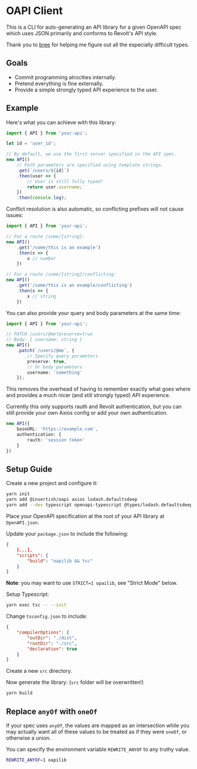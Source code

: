 # OAPI Client

This is a CLI for auto-generating an API library for a given OpenAPI spec which uses JSON primarily and conforms to Revolt's API style.

Thank you to [bree](https://bree.dev/) for helping me figure out all the especially difficult types.

## Goals

- Commit programming atrocities internally.
- Pretend everything is fine externally.
- Provide a simple strongly typed API experience to the user.

## Example

Here's what you can achieve with this library:

```typescript
import { API } from 'your-api';

let id = 'user_id';

// By default, we use the first server specified in the API spec.
new API()
    // Path parameters are specified using template strings.
    .get(`/users/${id}`)
    .then(user => {
        // User is still fully typed!
        return user.username;
    })
    .then(console.log);
```

Conflict resolution is also automatic, so conflicting prefixes will not cause issues:

```typescript
import { API } from 'your-api';

// For a route /some/{string}:
new API()
    .get('/some/this is an example')
    .then(x => {
        x // number
    })

// For a route /some/{string}/conflicting:
new API()
    .get('/some/this is an example/conflicting')
    .then(x => {
        x // string
    })
```

You can also provide your query and body parameters at the same time:

```typescript
import { API } from 'your-api';

// PATCH /users/@me?preserve=true
// Body: { username: string }
new API()
    .patch(`/users/@me`, {
        // Specify query parameters
        preserve: true,
        // Or body parameters
        username: 'something'
    });
```

This removes the overhead of having to remember exactly what goes where and provides a much nicer (and still strongly typed) API experience.

Currently this only supports rauth and Revolt authentication, but you can still provide your own Axios config or add your own authentication.

```typescript
new API({
    baseURL: 'https://example.com',
    authentication: {
        rauth: 'session token'
    }
})
```

## Setup Guide

Create a new project and configure it:

```sh
yarn init
yarn add @insertish/oapi axios lodash.defaultsdeep
yarn add --dev typescript openapi-typescript @types/lodash.defaultsdeep
```

Place your OpenAPI specification at the root of your API library at `OpenAPI.json`.

Update your `package.json` to include the following:

```json
{
    [...],
    "scripts": {
        "build": "oapilib && tsc"
    }
}
```

**Note**: you may want to use `STRICT=1 opailib`, see "Strict Mode" below.

Setup Typescript:

```sh
yarn exec tsc -- --init
```

Change `tsconfig.json` to include:

```json
{
    "compilerOptions": {
        "outDir": "./dist",
        "rootDir": "./src",
        "declaration": true
    }
}
```

Create a new `src` directory.

Now generate the library: (`src` folder will be overwritten!)

```sh
yarn build
```

## Replace `anyOf` with `oneOf`

If your spec uses `anyOf`, the values are mapped as an intersection while you may actually want all of these values to be treated as if they were `oneOf`, or otherwise a union.

You can specify the environment variable `REWRITE_ANYOF` to any truthy value.

```sh
REWRITE_ANYOF=1 oapilib
```

